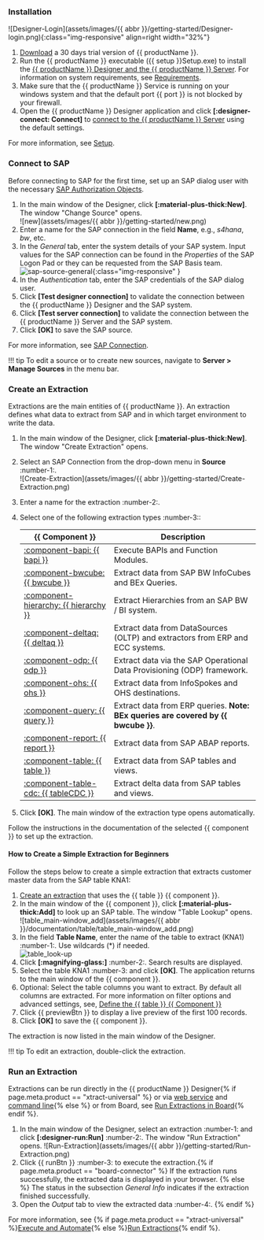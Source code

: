 
### Installation

![Designer-Login](assets/images/{{ abbr }}/getting-started/Designer-login.png){:class="img-responsive" align=right width="32%"}

1. [Download](https://theobald-software.com/en/download-trial/) a 30 days trial version of {{ productName }}.
2. Run the {{ productName }} executable ({{ setup }}Setup.exe) to install the [{{ productName }} Designer and the {{ productName }} Server](documentation/introduction.md/#software-architecture).
For information on system requirements, see [Requirements](documentation/setup/requirements.md).
3. Make sure that the {{ productName }} Service is running on your windows system and that the default port {{ port }} is not blocked by your firewall.<br>
4. Open the {{ productName }} Designer application and click **[:designer-connect: Connect]** to [connect to the {{ productName }} Server](documentation/designer.md/#connect-the-designer-to-a-server) using the default settings.<br>

For more information, see [Setup](documentation/setup/index.md).

### Connect to SAP

Before connecting to SAP for the first time, set up an SAP dialog user with the necessary [SAP Authorization Objects](documentation/setup-in-sap/sap-authority-objects.md/#general-authorization-objects).

1. In the main window of the Designer, click **[:material-plus-thick:New]**. The window "Change Source" opens.<br>
![new](assets/images/{{ abbr }}/getting-started/new.png)
2. Enter a name for the SAP connection in the field **Name**, e.g., *s4hana*, *bw*, etc.
3. In the *General* tab, enter the system details of your SAP system.
Input values for the SAP connection can be found in the *Properties* of the SAP Logon Pad or they can be requested from the SAP Basis team.<br>
![sap-source-general](assets/images/documentation/sap-connection/sap-source-general.png){:class="img-responsive" }
4. In the *Authentication* tab, enter the SAP credentials of the SAP dialog user.
5. Click **[Test designer connection]** to validate the connection between the {{ productName }} Designer and the SAP system.
6. Click **[Test server connection]** to validate the connection between the {{ productName }} Server and the SAP system.
7. Click **[OK]** to save the SAP source. 

For more information, see [SAP Connection](documentation/sap-connection/index.md).

!!! tip
	To edit a source or to create new sources, navigate to **Server > Manage Sources** in the menu bar.
	
### Create an Extraction

Extractions are the main entities of {{ productName }}. 
An extraction defines what data to extract from SAP and in which target environment to write the data.

1. In the main window of the Designer, click **[:material-plus-thick:New]**. The window "Create Extraction" opens.
2. Select an SAP Connection from the drop-down menu in **Source** :number-1:.<br>
![Create-Extraction](assets/images/{{ abbr }}/getting-started/Create-Extraction.png)
3. Enter a name for the extraction :number-2:.
4. Select one of the following extraction types :number-3::

	|  {{ Component }}  |  Description   |  
	|----------|-------------|
	| [:component-bapi: {{ bapi }}](documentation/bapi/index.md) | Execute BAPIs and Function Modules. |
	| [:component-bwcube: {{ bwcube }}](documentation/bwcube/index.md) | Extract data from SAP BW InfoCubes and BEx Queries. |
	| [:component-hierarchy: {{ hierarchy }}](documentation/hierarchy/index.md) | Extract Hierarchies from an SAP BW / BI system. |
	| [:component-deltaq: {{ deltaq }}](documentation/deltaq/index.md) | Extract data from DataSources (OLTP) and extractors from ERP and ECC systems. |
	| [:component-odp: {{ odp }}](documentation/odp/index.md) | Extract data via the SAP Operational Data Provisioning (ODP) framework. |
	| [:component-ohs: {{ ohs }}](documentation/ohs/index.md) | Extract data from InfoSpokes and OHS destinations. |
	| [:component-query: {{ query }}](documentation/query/index.md) | Extract data from ERP queries. **Note: BEx queries are covered by {{ bwcube }}**. |
	| [:component-report: {{ report }}](documentation/report/index.md) | Extract data from SAP ABAP reports. | 
	| [:component-table: {{ table }}](documentation/table/index.md) | Extract data from SAP tables and views. |
	| [:component-table-cdc: {{ tableCDC }}](documentation/table-cdc/index.md) | Extract delta data from SAP tables and views. |
	
5. Click **[OK]**. The main window of the extraction type opens automatically.

Follow the instructions in the documentation of the selected {{ component }} to set up the extraction.

#### How to Create a Simple Extraction for Beginners

Follow the steps below to create a simple extraction that extracts customer master data from the SAP table KNA1:

1. [Create an extraction](#create-an-extraction) that uses the {{ table }} {{ component }}.
2. In the main window of the {{ component }}, click **[:material-plus-thick:Add]** to look up an SAP table. The window "Table Lookup" opens.<br>
![table_main-window_add](assets/images/{{ abbr }}/documentation/table/table_main-window_add.png)
3. In the field **Table Name**, enter the name of the table to extract (KNA1) :number-1:. Use wildcards (*) if needed.<br>
![table_look-up](assets/images/documentation/components/table/table_look-up.png)
4. Click **[:magnifying-glass:]** :number-2:. Search results are displayed.
5. Select the table KNA1 :number-3: and click **[OK]**. The application returns to the main window of the {{ component }}.
6. Optional: Select the table columns you want to extract. By default all columns are extracted. 
For more information on filter options and advanced settings, see, [Define the {{ table }} {{ Component }}](documentation/table/index.md/#define-the-table-extraction-type)
7. Click {{ previewBtn }} to display a live preview of the first 100 records.
8. Click **[OK]** to save the {{ component }}.

The extraction is now listed in the main window of the Designer.

!!! tip
	To edit an extraction, double-click the extraction.

### Run an Extraction

Extractions can be run directly in the {{ productName }} Designer{% if page.meta.product == "xtract-universal" %} or via [web service](web-api.md) and [command line](documentation/execute-and-automate/call-via-commandline.md){% else %} or from Board, see [Run Extractions in Board](documentation/run-extractions.md/#run-extractions-in-the-designer){% endif %}.

1. In the main window of the Designer, select an extraction :number-1: and click **[:designer-run:Run]** :number-2:. The window "Run Extraction" opens.
![Run-Extraction](assets/images/{{ abbr }}/getting-started/Run-Extraction.png)
2. Click {{ runBtn }} :number-3: to execute the extraction.{% if page.meta.product == "board-connector" %}
If the extraction runs successfully, the extracted data is displayed in your browser. {% else %}
The status in the subsection *General Info* indicates if the extraction finished successfully.
3. Open the *Output* tab to view the extracted data :number-4:. 
{% endif %}

For more information, see {% if page.meta.product == "xtract-universal" %}[Execute and Automate](documentation/execute-and-automate/index.md){% else %}[Run Extractions](documentation/run-extractions.md){% endif %}.

